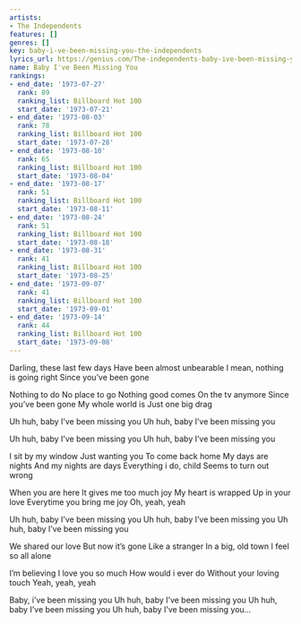 ```yaml
---
artists:
- The Independents
features: []
genres: []
key: baby-i-ve-been-missing-you-the-independents
lyrics_url: https://genius.com/The-independents-baby-ive-been-missing-you-lyrics
name: Baby I've Been Missing You
rankings:
- end_date: '1973-07-27'
  rank: 89
  ranking_list: Billboard Hot 100
  start_date: '1973-07-21'
- end_date: '1973-08-03'
  rank: 78
  ranking_list: Billboard Hot 100
  start_date: '1973-07-28'
- end_date: '1973-08-10'
  rank: 65
  ranking_list: Billboard Hot 100
  start_date: '1973-08-04'
- end_date: '1973-08-17'
  rank: 51
  ranking_list: Billboard Hot 100
  start_date: '1973-08-11'
- end_date: '1973-08-24'
  rank: 51
  ranking_list: Billboard Hot 100
  start_date: '1973-08-18'
- end_date: '1973-08-31'
  rank: 41
  ranking_list: Billboard Hot 100
  start_date: '1973-08-25'
- end_date: '1973-09-07'
  rank: 41
  ranking_list: Billboard Hot 100
  start_date: '1973-09-01'
- end_date: '1973-09-14'
  rank: 44
  ranking_list: Billboard Hot 100
  start_date: '1973-09-08'
---
```

Darling, these last few days
Have been almost unbearable
I mean, nothing is going right
Since you’ve been gone

Nothing to do
No place to go
Nothing good comes
On the tv anymore
Since you’ve been gone
My whole world is
Just one big drag

Uh huh, baby
I’ve been missing you
Uh huh, baby
I’ve been missing you

Uh huh, baby
I’ve been missing you
Uh huh, baby
I’ve been missing you

I sit by my window
Just wanting you
To come back home
My days are nights
And my nights are days
Everything i do, child
Seems to turn out wrong

When you are here
It gives me too much joy
My heart is wrapped
Up in your love
Everytime you bring me joy
Oh, yeah, yeah

Uh huh, baby
I’ve been missing you
Uh huh, baby
I’ve been missing you
Uh huh, baby
I’ve been missing you

We shared our love
But now it’s gone
Like a stranger
In a big, old town
I feel so all alone

I’m believing
I love you so much
How would i ever do
Without your loving touch
Yeah, yeah, yeah

Baby, i’ve been missing you
Uh huh, baby
I’ve been missing you
Uh huh, baby
I’ve been missing you
Uh huh, baby
I’ve been missing you…
